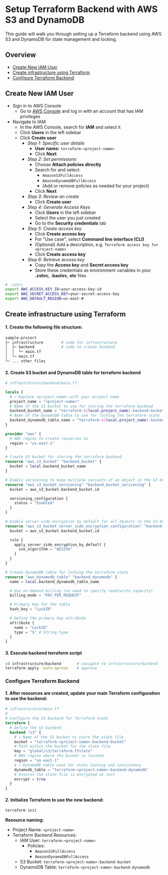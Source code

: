 # Setup Terraform Backend with AWS S3 and DynamoDB

This guide will walk you through setting up a Terraform backend using AWS S3 and DynamoDB for state management and locking.

## Overview

- [Create New IAM User](#create-new-iam-user)
- [Create infrastructure using Terraform](#create-infrastructure-using-terraform)
- [Configure Terraform Backend](#configure-terraform-backend)

## Create New IAM User

- Sign in to AWS Console
  - Go to [AWS Console](https://console.aws.amazon.com/) and log in with an account that has IAM privileges
- Navigate to IAM
  - In the AWS Console, search for **IAM** and select it
  - Click **Users** in the left sidebar
  - Click **Create user**
    - _Step 1: Specific user details_
      - **User name:** `terraform-<project-name>`
      - Click **Next**
    - _Step 2: Set permissions_
      - Choose **Attach policies directly**
      - Search for and select:
        - `AmazonS3FullAccess`
        - `AmazonDynamoDBFullAccess`
        - (Add or remove policies as needed for your project)
      - Click **Next**
    - _Step 3: Review an create_
      - Click **Create user**
    - _Step 4: Generate Access Keys_
      - Click **Users** in the left sidebar
      - Select the user you just created
      - Go to the **Security credentials** tab
    - _Step 5: Create access key_
      - Click **Create access key**
      - For "Use case", select **Command line interface (CLI)**
      - (Optional) Add a description, e.g. `Terraform access key for <project-name>`
      - Click **Create access key**
    - _Step 6: Retrieve access key_
      - Copy the **Access key** and **Secret access key**
      - Store these credentials as environment variables in your **.zshrc**, **.bashrc**, **etc** files

```sh
# .zshrc
export AWS_ACCESS_KEY_ID=your-access-key-id
export AWS_SECRET_ACCESS_KEY=your-secret-access-key
export AWS_DEFAULT_REGION=us-east-#
```

## Create infrastructure using Terraform

#### 1. Create the following file structure:

```sh
sample-project
├─ infrastructure        # code for infrastructure
│  ├─ backend            # code to create backend
│  │  └─ main.tf
│  └─ main.tf
└─ ... other files
```

#### 2. Create S3 bucket and DynamoDB table for terraform backend

```terraform
# infrastructure/backend/main.tf

locals {
  # 💀 Replace <project-name> with your project name
  project_name = "<project-name>"
  # Name of the S3 bucket to use for storing the terraform backend
  backend_bucket_name = "terraform-${local.project_name}-backend-bucket"
  # Name of the DynamoDB table to use for locking the terraform state
  backend_dynamodb_table_name = "terraform-${local.project_name}-backend-dynamodb"
}

provider "aws" {
  # AWS region to create resources in
  region = "us-east-1"
}

# Create S3 bucket for storing the terraform backend
resource "aws_s3_bucket" "backend_bucket" {
  bucket = local.backend_bucket_name
}

# Enable versioning to keep multiple variants of an object in the S3 bucket
resource "aws_s3_bucket_versioning" "backend_bucket_versioning" {
  bucket = aws_s3_bucket.backend_bucket.id

  versioning_configuration {
    status = "Enabled"
  }
}

# Enable server-side encryption by default for all objects in the S3 bucket
resource "aws_s3_bucket_server_side_encryption_configuration" "backend_bucket_encryption" {
  bucket = aws_s3_bucket.backend_bucket.id

  rule {
    apply_server_side_encryption_by_default {
      sse_algorithm = "AES256"
    }
  }
}

# Create DynamoDB table for locking the terraform state
resource "aws_dynamodb_table" "backend_dynamodb" {
  name = local.backend_dynamodb_table_name

  # Use on-demand billing (no need to specify read/write capacity)
  billing_mode = "PAY_PER_REQUEST"

  # Primary key for the table
  hash_key = "LockID"

  # Define the primary key attribute
  attribute {
    name = "LockID"
    type = "S" # String type
  }
}
```

#### 3. Execute backend terraform script

```sh
cd infrastructure/backend       # navigate to infrastructure/backend
terraform apply -auto-aprove    # approve
```

### Configure Terraform Backend

#### 1. After resources are created, update your main Terraform configuration to use the backend:

```terraform
# infrastructure/main.tf
#
# Configure the S3 backend for Terraform state
terraform {
  # Define the S3 backend
  backend "s3" {
    # 💀 Name of the S3 bucket to store the state file
    bucket = "terraform-<project-name>-backend-bucket"
    # Path within the bucket for the state file
    key = "global/s3/terraform.tfstate"
    # AWS region where the bucket is located
    region = "us-east-1"
    # 💀 DynamoDB table used for state locking and consistency
    dynamodb_table = "terraform-<project-name>-backend-dynamodb"
    # Ensures the state file is encrypted at rest
    encrypt = true
  }
}
```

#### 2. Initialize Terraform to use the new backend:

```sh
terraform init
```

**Resource naming:**

- Project Name: `<project-name>`
- Terraform Backend Resources:
  - IAM User: `terraform-<project-name>`
    - Policies:
      - `AmazonS3FullAccess`
      - `AmazonDynamoDBFullAccess`
  - S3 Bucket: `terraform-<project-name>-backend-bucket`
  - DynamoDB Table: `terraform-<project-name>-backend-dynamodb`
